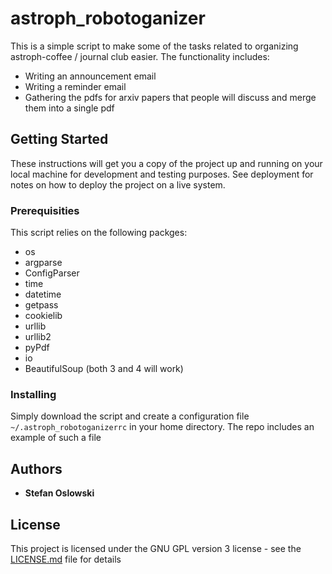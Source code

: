 # astroph_robotoganizer

This is a simple script to make some of the tasks related to organizing astroph-coffee / journal club easier. The functionality includes:

* Writing an announcement email
* Writing a reminder email
* Gathering the pdfs for arxiv papers that people will discuss and merge them into a single pdf

## Getting Started

These instructions will get you a copy of the project up and running on your local machine for development and testing purposes. See deployment for notes on how to deploy the project on a live system.

### Prerequisities

This script relies on the following packges:

* os
* argparse
* ConfigParser
* time
* datetime
* getpass
* cookielib
* urllib
* urllib2
* pyPdf
* io
* BeautifulSoup (both 3 and 4 will work)

### Installing

Simply download the script and create a configuration file `~/.astroph_robotoganizerrc` in your home directory. The repo includes an example of such a file

## Authors

* **Stefan Oslowski**


## License

This project is licensed under the GNU GPL version 3 license - see the [LICENSE.md](LICENSE.md) file for details
